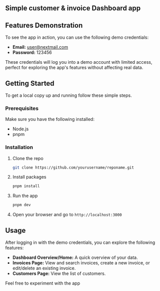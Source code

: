 ## Simple customer & invoice Dashboard app

## Features Demonstration

To see the app in action, you can use the following demo credentials:

- **Email:** user@nextmail.com
- **Password:** 123456

These credentials will log you into a demo account with limited access, perfect for exploring the app's features without affecting real data.

## Getting Started

To get a local copy up and running follow these simple steps.

### Prerequisites

Make sure you have the following installed:

- Node.js
- pnpm

### Installation

1. Clone the repo
   ```sh
   git clone https://github.com/yourusername/reponame.git
   ```
2. Install packages
   ```sh
   pnpm install
   ```
3. Run the app
   ```sh
   pnpm dev
   ```
4. Open your browser and go to `http://localhost:3000`

## Usage

After logging in with the demo credentials, you can explore the following features:

- **Dashboard Overview/Home:** A quick overview of your data.
- **Invoices Page:** View and search invoices, create a new invoice, or edit/delete an existing invoice.
- **Customers Page:** View the list of customers.

Feel free to experiment with the app

